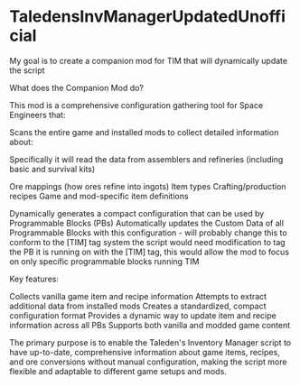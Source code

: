 # TaledensInvManagerUpdatedUnofficial 
My goal is to create a companion mod for TIM that will dynamically update the script

What does the Companion Mod do?

This mod is a comprehensive configuration gathering tool for Space Engineers that:

Scans the entire game and installed mods to collect detailed information about:

Specifically it will read the data from assemblers and refineries (including basic and survival kits)

Ore mappings (how ores refine into ingots)
Item types
Crafting/production recipes
Game and mod-specific item definitions


Dynamically generates a compact configuration that can be used by Programmable Blocks (PBs)
Automatically updates the Custom Data of all Programmable Blocks with this configuration - will probably change this to conform to the [TIM] tag system
the script would need modification to tag the PB it is running on with the [TIM] tag, this would allow the mod to focus on only specific programmable blocks running TIM

Key features:

Collects vanilla game item and recipe information
Attempts to extract additional data from installed mods
Creates a standardized, compact configuration format
Provides a dynamic way to update item and recipe information across all PBs
Supports both vanilla and modded game content

The primary purpose is to enable the Taleden's Inventory Manager script to have up-to-date, comprehensive information about game items, recipes, and ore conversions without manual configuration, making the script more flexible and adaptable to different game setups and mods.
